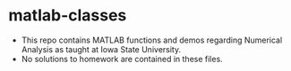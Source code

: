 # matlab-classes
<ul><li>This repo contains MATLAB functions and demos regarding Numerical Analysis as taught at Iowa State University.</li>
<li>No solutions to homework are contained in these files.</li></ul>

